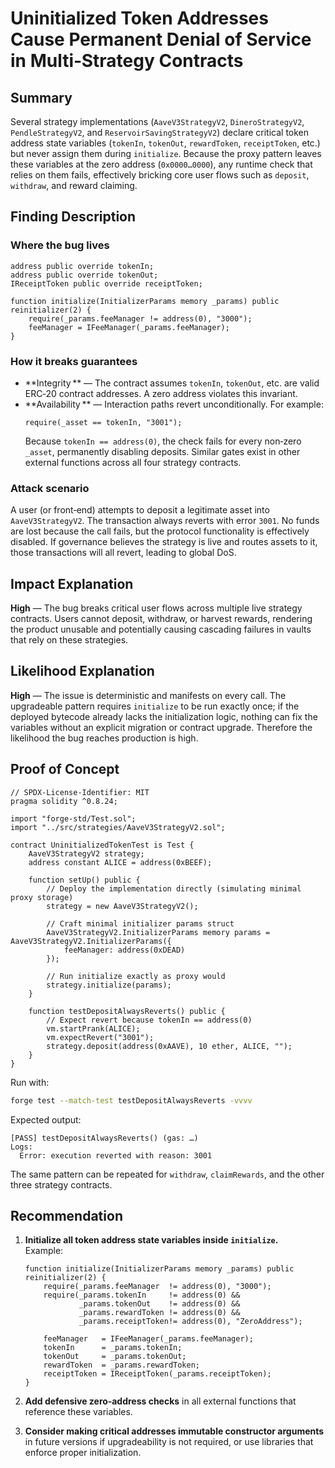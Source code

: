 # Uninitialized Token Addresses Cause Permanent Denial of Service in Multi‑Strategy Contracts

## Summary
Several strategy implementations (`AaveV3StrategyV2`, `DineroStrategyV2`, `PendleStrategyV2`, and `ReservoirSavingStrategyV2`) declare critical token address state variables (`tokenIn`, `tokenOut`, `rewardToken`, `receiptToken`, etc.) but never assign them during `initialize`. Because the proxy pattern leaves these variables at the zero address (`0x0000…0000`), any runtime check that relies on them fails, effectively bricking core user flows such as `deposit`, `withdraw`, and reward claiming.

## Finding Description
### Where the bug lives
```solidity
address public override tokenIn;
address public override tokenOut;
IReceiptToken public override receiptToken;

function initialize(InitializerParams memory _params) public reinitializer(2) {
    require(_params.feeManager != address(0), "3000");
    feeManager = IFeeManager(_params.feeManager);
}
```

### How it breaks guarantees
* **Integrity ** — The contract assumes `tokenIn`, `tokenOut`, etc. are valid ERC‑20 contract addresses. A zero address violates this invariant.  
* **Availability ** — Interaction paths revert unconditionally. For example:
  ```solidity
  require(_asset == tokenIn, "3001");
  ```
  Because `tokenIn == address(0)`, the check fails for every non‑zero `_asset`, permanently disabling deposits. Similar gates exist in other external functions across all four strategy contracts.

### Attack scenario
A user (or front‑end) attempts to deposit a legitimate asset into `AaveV3StrategyV2`. The transaction always reverts with error `3001`. No funds are lost because the call fails, but the protocol functionality is effectively disabled. If governance believes the strategy is live and routes assets to it, those transactions will all revert, leading to global DoS.

## Impact Explanation
**High** — The bug breaks critical user flows across multiple live strategy contracts. Users cannot deposit, withdraw, or harvest rewards, rendering the product unusable and potentially causing cascading failures in vaults that rely on these strategies.

## Likelihood Explanation
**High** — The issue is deterministic and manifests on every call. The upgradeable pattern requires `initialize` to be run exactly once; if the deployed bytecode already lacks the initialization logic, nothing can fix the variables without an explicit migration or contract upgrade. Therefore the likelihood the bug reaches production is high.

## Proof of Concept
```solidity
// SPDX-License-Identifier: MIT
pragma solidity ^0.8.24;

import "forge-std/Test.sol";
import "../src/strategies/AaveV3StrategyV2.sol";

contract UninitializedTokenTest is Test {
    AaveV3StrategyV2 strategy;
    address constant ALICE = address(0xBEEF);

    function setUp() public {
        // Deploy the implementation directly (simulating minimal proxy storage)
        strategy = new AaveV3StrategyV2();

        // Craft minimal initializer params struct
        AaveV3StrategyV2.InitializerParams memory params = AaveV3StrategyV2.InitializerParams({
            feeManager: address(0xDEAD)
        });

        // Run initialize exactly as proxy would
        strategy.initialize(params);
    }

    function testDepositAlwaysReverts() public {
        // Expect revert because tokenIn == address(0)
        vm.startPrank(ALICE);
        vm.expectRevert("3001");
        strategy.deposit(address(0xAAVE), 10 ether, ALICE, "");
    }
}
```

Run with:
```bash
forge test --match-test testDepositAlwaysReverts -vvvv
```

Expected output:
```
[PASS] testDepositAlwaysReverts() (gas: …)
Logs:
  Error: execution reverted with reason: 3001
```

The same pattern can be repeated for `withdraw`, `claimRewards`, and the other three strategy contracts.

## Recommendation
1. **Initialize all token address state variables inside `initialize`.**  
   Example:
   ```solidity
   function initialize(InitializerParams memory _params) public reinitializer(2) {
       require(_params.feeManager  != address(0), "3000");
       require(_params.tokenIn     != address(0) &&
               _params.tokenOut    != address(0) &&
               _params.rewardToken != address(0) &&
               _params.receiptToken!= address(0), "ZeroAddress");

       feeManager   = IFeeManager(_params.feeManager);
       tokenIn      = _params.tokenIn;
       tokenOut     = _params.tokenOut;
       rewardToken  = _params.rewardToken;
       receiptToken = IReceiptToken(_params.receiptToken);
   }
   ```

2. **Add defensive zero‑address checks** in all external functions that reference these variables.

3. **Consider making critical addresses immutable constructor arguments** in future versions if upgradeability is not required, or use libraries that enforce proper initialization.
